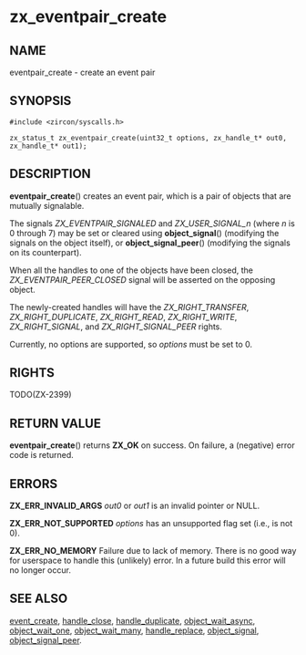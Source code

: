 # zx_eventpair_create

## NAME

eventpair_create - create an event pair

## SYNOPSIS

```
#include <zircon/syscalls.h>

zx_status_t zx_eventpair_create(uint32_t options, zx_handle_t* out0, zx_handle_t* out1);
```


## DESCRIPTION

**eventpair_create**() creates an event pair, which is a pair of objects that
are mutually signalable.

The signals *ZX_EVENTPAIR_SIGNALED* and *ZX_USER_SIGNAL_n* (where *n* is 0 through 7)
may be set or cleared using **object_signal**() (modifying the signals on the
object itself), or **object_signal_peer**() (modifying the signals on its
counterpart).

When all the handles to one of the objects have been closed, the
*ZX_EVENTPAIR_PEER_CLOSED* signal will be asserted on the opposing object.

The newly-created handles will have the *ZX_RIGHT_TRANSFER*,
*ZX_RIGHT_DUPLICATE*, *ZX_RIGHT_READ*, *ZX_RIGHT_WRITE*, *ZX_RIGHT_SIGNAL*,
and *ZX_RIGHT_SIGNAL_PEER* rights.

Currently, no options are supported, so *options* must be set to 0.


## RIGHTS

<!-- Updated by scripts/update-docs-from-abigen, do not edit this section manually. -->

TODO(ZX-2399)

## RETURN VALUE

**eventpair_create**() returns **ZX_OK** on success. On failure, a (negative)
error code is returned.


## ERRORS

**ZX_ERR_INVALID_ARGS**  *out0* or *out1* is an invalid pointer or NULL.

**ZX_ERR_NOT_SUPPORTED**  *options* has an unsupported flag set (i.e., is not 0).

**ZX_ERR_NO_MEMORY**  Failure due to lack of memory.
There is no good way for userspace to handle this (unlikely) error.
In a future build this error will no longer occur.


## SEE ALSO

[event_create](event_create.md),
[handle_close](handle_close.md),
[handle_duplicate](handle_duplicate.md),
[object_wait_async](object_wait_async.md),
[object_wait_one](object_wait_one.md),
[object_wait_many](object_wait_many.md),
[handle_replace](handle_replace.md),
[object_signal](object_signal.md),
[object_signal_peer](object_signal.md).
